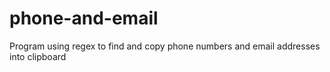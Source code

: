 # phone-and-email
Program using regex to find and copy phone numbers and email addresses into clipboard
